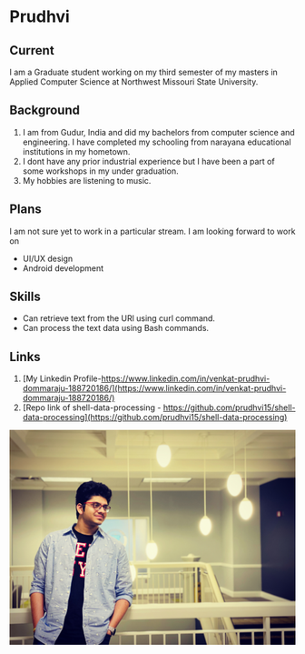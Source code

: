 # Prudhvi 

## Current
I am a Graduate student working on my third semester of my masters in Applied Computer Science at Northwest Missouri State University.
## Background
1. I am from Gudur, India and did my bachelors from computer science and engineering. I have completed my schooling from narayana educational institutions in my hometown. 
1. I dont have any prior industrial experience but I have been a part of some workshops in my under graduation.
1. My hobbies are listening to music.

## Plans
I am not sure yet to work in a particular stream. I am looking forward to work on
- UI/UX design
- Android development

## Skills
- Can retrieve text from the URl using curl command.
- Can process the text data using Bash commands.
## Links
1. [My Linkedin Profile-https://www.linkedin.com/in/venkat-prudhvi-dommaraju-188720186/](https://www.linkedin.com/in/venkat-prudhvi-dommaraju-188720186/)
1. [Repo link of shell-data-processing - https://github.com/prudhvi15/shell-data-processing](https://github.com/prudhvi15/shell-data-processing)

![](prudhvi.jpg)
